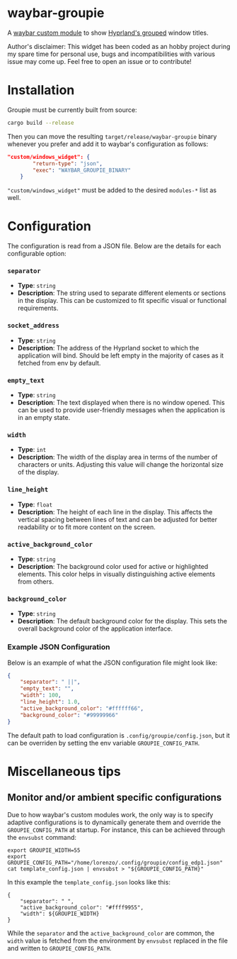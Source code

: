 # waybar-groupie

A [waybar custom module](https://github.com/Alexays/Waybar/wiki/Module:-Custom#module-custom-config-return-type) to show [Hyprland's grouped](https://wiki.hyprland.org/Configuring/Window-Rules/#group-window-rule-options) window titles.

Author's disclaimer: This widget has been coded as an hobby project during my spare time for personal use, bugs and incompatibilities with various issue may come up. Feel free to open an issue or to contribute!

# Installation

Groupie must be currently built from source:

```bash
cargo build --release
```

Then you can move the resulting ```target/release/waybar-groupie``` binary whenever you prefer and add it to waybar's configuration as follows:

```json
"custom/windows_widget": {
        "return-type": "json",
        "exec": "WAYBAR_GROUPIE_BINARY"
    }
```

```"custom/windows_widget"``` must be added to the desired ```modules-*``` list as well.

# Configuration

The configuration is read from a JSON file. Below are the details for each configurable option:

### `separator`
- **Type**: `string`
- **Description**: The string used to separate different elements or sections in the display. This can be customized to fit specific visual or functional requirements.

### `socket_address`
- **Type**: `string`
- **Description**: The address of the Hyprland socket to which the application will bind. Should be left empty in the majority of cases as it fetched from env by default.

### `empty_text`
- **Type**: `string`
- **Description**: The text displayed when there is no window opened. This can be used to provide user-friendly messages when the application is in an empty state.

### `width`
- **Type**: `int`
- **Description**: The width of the display area in terms of the number of characters or units. Adjusting this value will change the horizontal size of the display.

### `line_height`
- **Type**: `float`
- **Description**: The height of each line in the display. This affects the vertical spacing between lines of text and can be adjusted for better readability or to fit more content on the screen.

### `active_background_color`
- **Type**: `string`
- **Description**: The background color used for active or highlighted elements. This color helps in visually distinguishing active elements from others.

### `background_color`
- **Type**: `string`
- **Description**: The default background color for the display. This sets the overall background color of the application interface.

### Example JSON Configuration

Below is an example of what the JSON configuration file might look like:

```json
{
    "separator": " ||",
    "empty_text": "",
    "width": 100,
    "line_height": 1.0,
    "active_background_color": "#ffffff66",
    "background_color": "#99999966"
}
```

The default path to load configuration is ```.config/groupie/config.json```, but it can be overriden by setting the env variable ```GROUPIE_CONFIG_PATH```.

# Miscellaneous tips
## Monitor and/or ambient specific configurations
Due to how waybar's custom modules work, the only way is to specify adaptive configurations is to dynamically generate them and override the ```GROUPIE_CONFIG_PATH``` at startup. 
For instance, this can be achieved through the ```envsubst``` command:

```
export GROUPIE_WIDTH=55
export GROUPIE_CONFIG_PATH="/home/lorenzo/.config/groupie/config_edp1.json"
cat template_config.json | envsubst > "${GROUPIE_CONFIG_PATH}"
```

In this example the ```template_config.json``` looks like this:

```
{
    "separator": " ",
    "active_background_color": "#ffff9955",
    "width": ${GROUPIE_WIDTH}
}
```

While the `separator` and the `active_background_color` are common, the `width` value is fetched from the environment by `envsubst` replaced in the file and written to `GROUPIE_CONFIG_PATH`.

